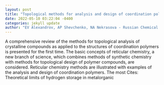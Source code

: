 ```yaml
--- 
layout: post 
title: "Topological methods for analysis and design of coordination polymers" 
date: 2022-05-10 03:22:04 -0400 
categories: jekyll update 
author: "EV Alexandrov, AP Shevchenko, NA Nekrasova - Russian Chemical Reviews, 2022" 
--- 
```

A comprehensive review of the methods for topological analysis of crystalline compounds as applied to the structures of coordination polymers is presented for the first time. The basic concepts of reticular chemistry, a new branch of science, which combines methods of synthetic chemistry with methods for topological design of polymer compounds, are considered. Reticular chemistry methods are illustrated with examples of the analysis and design of coordination polymers. The most Cites: Theoretical limits of hydrogen storage in metalorganic